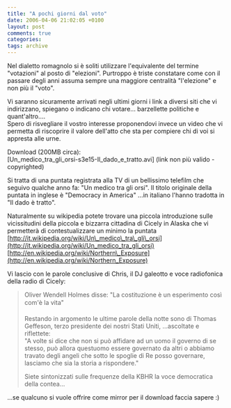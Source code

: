 ```yaml
---
title: "A pochi giorni dal voto"
date: 2006-04-06 21:02:05 +0100
layout: post
comments: true
categories:
tags: archive
---
```


Nel dialetto romagnolo si è soliti utilizzare l'equivalente del termine "votazioni" al posto di "elezioni". Purtroppo è triste constatare come con il passare degli anni assuma sempre una maggiore centralità "l'elezione" e non più il "voto".
<!--more-->

Vi saranno sicuramente arrivati negli ultimi giorni i link a diversi siti che vi indirizzano, spiegano o indicano chi votare... barzellette politiche e quant'altro....  
Spero di risvegliare il vostro interesse proponendovi invece un video che vi permetta di riscoprire il valore dell'atto che sta per compiere chi di voi si appresta alle urne.

Download (200MB circa):  
[Un\_medico\_tra\_gli\_orsi-s3e15-Il\_dado\_e\_tratto.avi] (link non più valido - copyrighted)

Si tratta di una puntata registrata alla TV di un bellissimo telefilm che seguivo qualche anno fa: "Un medico tra gli orsi". Il titolo originale della puntata in inglese è "Democracy in America" ...in italiano l'hanno tradotta in "Il dado è tratto".

Naturalmente su wikipedia potete trovare una piccola introduzione sulle vicissitudini della piccola e bizzarra cittadina di Cicely in Alaska che vi permetterà di contestualizzare un minimo la puntata  
[http://it.wikipedia.org/wiki/Un\_medico\_tra\_gli\_orsi](http://it.wikipedia.org/wiki/Un_medico_tra_gli_orsi)  
[http://en.wikipedia.org/wiki/Northern\_Exposure](http://en.wikipedia.org/wiki/Northern_Exposure)

Vi lascio con le parole conclusive di Chris, il DJ galeotto e voce radiofonica della radio di Cicely:

>Oliver Wendell Holmes disse: "La costituzione è un esperimento così com'è la vita"
>
>Restando in argomento le ultime parole della notte sono di Thomas Geffeson, terzo presidente dei nostri Stati Uniti, ...ascoltate e riflettete:  
> "A volte si dice che non si può affidare ad un uomo il governo di se stesso, può allora questuomo essere governato da altri o abbiamo travato degli angeli che sotto le spoglie di Re posso governare, lasciamo che sia la storia a rispondere."
>
> Siete sintonizzati sulle frequenze della KBHR la voce democratica della contea...

 ...se qualcuno si vuole offrire come mirror per il download faccia sapere :)
